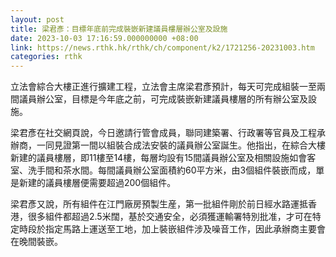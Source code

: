 ```yaml
---
layout: post
title: 梁君彥：目標年底前完成裝嵌新建議員樓層辦公室及設施
date: 2023-10-03 17:16:59.000000000 +08:00
link: https://news.rthk.hk/rthk/ch/component/k2/1721256-20231003.htm
categories: rthk
---
```


立法會綜合大樓正進行擴建工程，立法會主席梁君彥預計，每天可完成組裝一至兩間議員辦公室，目標是今年底之前，可完成裝嵌新建議員樓層的所有辦公室及設施。

梁君彥在社交網頁說，今日邀請行管會成員，聯同建築署、行政署等官員及工程承辦商，一同見證第一間以組裝合成法安裝的議員辦公室誕生。他指出，在綜合大樓新建的議員樓層，即11樓至14樓，每層均設有15間議員辦公室及相關設施如會客室、洗手間和茶水間。每間議員辦公室面積約60平方米，由3個組件裝嵌而成，單是新建的議員樓層便需要超過200個組件。

梁君彥又說，所有組件在江門廠房預製生産，第一批組件剛於前日經水路運抵香港，很多組件都超過2.5米闊，基於交通安全，必須獲運輸署特別批准，才可在特定時段於指定馬路上運送至工地，加上裝嵌組件涉及噪音工作，因此承辦商主要會在晚間裝嵌。
